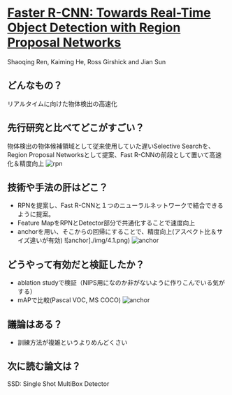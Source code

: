 # [Faster R-CNN: Towards Real-Time Object Detection with Region Proposal Networks](https://arxiv.org/abs/1506.01497)
Shaoqing Ren, Kaiming He, Ross Girshick and Jian Sun

## どんなもの？
リアルタイムに向けた物体検出の高速化

## 先行研究と比べてどこがすごい？
物体検出の物体候補領域として従来使用していた遅いSelective Searchを、
Region Proposal Networksとして提案、Fast R-CNNの前段として置いて高速化＆精度向上
![rpn](./img/4.2.png)

## 技術や手法の肝はどこ？
* RPNを提案し、Fast R-CNNと１つのニューラルネットワークで結合できるように提案。
* Feature MapをRPNとDetector部分で共通化することで速度向上
* anchorを用い、そこからの回帰にすることで、精度向上(アスペクト比＆サイズ違いが有効)
![anchor]./img/4.1.png)
![anchor](./img/4.3.png)

## どうやって有効だと検証したか？
* ablation studyで検証（NIPS用になのか非がないように作りこんでいる気がする）
* mAPで比較(Pascal VOC, MS COCO)
![anchor](./img/4.4.png)

## 議論はある？
* 訓練方法が複雑というよりめんどくさい

## 次に読む論文は？
SSD: Single Shot MultiBox Detector
